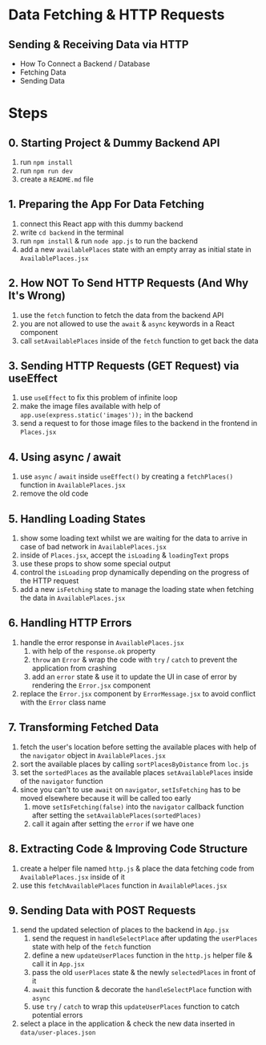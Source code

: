 # Data Fetching & HTTP Requests

## Sending & Receiving Data via HTTP

- How To Connect a Backend / Database
- Fetching Data
- Sending Data

# Steps

## 0. Starting Project & Dummy Backend API

1. run `npm install`
2. run `npm run dev`
3. create a `README.md` file

## 1. Preparing the App For Data Fetching

1. connect this React app with this dummy backend
2. write `cd backend` in the terminal
3. run `npm install` & run `node app.js` to run the backend
4. add a new `availablePlaces` state with an empty array as initial state in `AvailablePlaces.jsx`

## 2. How NOT To Send HTTP Requests (And Why It's Wrong)

1. use the `fetch` function to fetch the data from the backend API
2. you are not allowed to use the `await` & `async` keywords in a React component
3. call `setAvailablePlaces` inside of the `fetch` function to get back the data

## 3. Sending HTTP Requests (GET Request) via useEffect

1. use `useEffect` to fix this problem of infinite loop
2. make the image files available with help of `app.use(express.static('images'));` in the backend
3. send a request to for those image files to the backend in the frontend in `Places.jsx`

## 4. Using async / await

1. use `async` / `await` inside `useEffect()` by creating a `fetchPlaces()` function in `AvailablePlaces.jsx`
2. remove the old code

## 5. Handling Loading States

1. show some loading text whilst we are waiting for the data to arrive in case of bad network in `AvailablePlaces.jsx`
2. inside of `Places.jsx`, accept the `isLoading` & `loadingText` props
3. use these props to show some special output
4. control the `isLoading` prop dynamically depending on the progress of the HTTP request
5. add a new `isFetching` state to manage the loading state when fetching the data in `AvailablePlaces.jsx`

## 6. Handling HTTP Errors

1. handle the error response in `AvailablePlaces.jsx`
   1. with help of the `response.ok` property
   2. `throw` an `Error` & wrap the code with `try` / `catch` to prevent the application from crashing
   3. add an `error` state & use it to update the UI in case of error by rendering the `Error.jsx` component
2. replace the `Error.jsx` component by `ErrorMessage.jsx` to avoid conflict with the `Error` class name

## 7. Transforming Fetched Data

1. fetch the user's location before setting the available places with help of the `navigator` object in `AvailablePlaces.jsx`
2. sort the available places by calling `sortPlacesByDistance` from `loc.js`
3. set the `sortedPlaces` as the available places `setAvailablePlaces` inside of the `navigator` function
4. since you can't to use `await` on `navigator`, `setIsFetching` has to be moved elsewhere because it will be called too early
   1. move `setIsFetching(false)` into the `navigator` callback function after setting the `setAvailablePlaces(sortedPlaces)`
   2. call it again after setting the `error` if we have one

## 8. Extracting Code & Improving Code Structure

1. create a helper file named `http.js` & place the data fetching code from `AvailablePlaces.jsx` inside of it
2. use this `fetchAvailablePlaces` function in `AvailablePlaces.jsx`

## 9. Sending Data with POST Requests

1. send the updated selection of places to the backend in `App.jsx`
   1. send the request in `handleSelectPlace` after updating the `userPlaces` state with help of the `fetch` function
   2. define a new `updateUserPlaces` function in the `http.js` helper file & call it in `App.jsx`
   3. pass the old `userPlaces` state & the newly `selectedPlaces` in front of it
   4. `await` this function & decorate the `handleSelectPlace` function with `async`
   5. use `try` / `catch` to wrap this `updateUserPlaces` function to catch potential errors
2. select a place in the application & check the new data inserted in `data/user-places.json`
